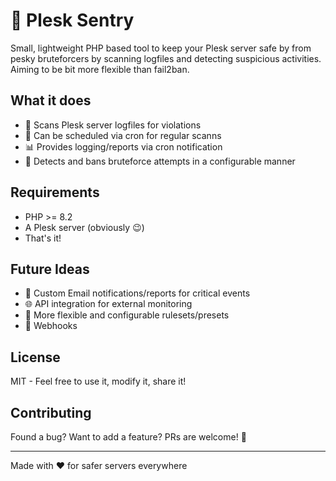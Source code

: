 # 🚨 Plesk Sentry

Small, lightweight PHP based  tool to keep your Plesk server safe by from pesky bruteforcers by scanning logfiles and detecting suspicious activities. Aiming to be bit more flexible than fail2ban.

## What it does

- 📝 Scans Plesk server logfiles for violations
- 🤖 Can be scheduled via cron for regular scanns
- 📊 Provides logging/reports via cron notification
- 🚷 Detects and bans bruteforce attempts in a configurable manner

## Requirements

- PHP >= 8.2
- A Plesk server (obviously 😉)
- That's it!

## Future Ideas

- 📧 Custom Email notifications/reports for critical events
- 🌐 API integration for external monitoring
- 🧮 More flexible and configurable rulesets/presets
- 🚀 Webhooks

## License

MIT - Feel free to use it, modify it, share it!

## Contributing

Found a bug? Want to add a feature? PRs are welcome! 🎉

---

Made with ❤️ for safer servers everywhere
